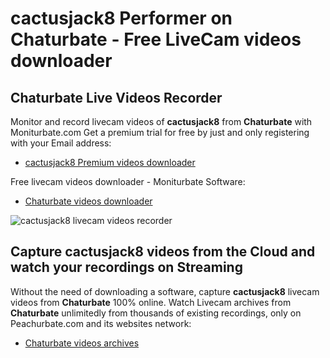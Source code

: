 # cactusjack8 Performer on Chaturbate - Free LiveCam videos downloader

## Chaturbate Live Videos Recorder

Monitor and record livecam videos of **cactusjack8** from **Chaturbate** with Moniturbate.com
Get a premium trial for free by just and only registering with your Email address:
* [cactusjack8 Premium videos downloader](https://moniturbate.com/request-demo-licence-key.html)

Free livecam videos downloader - Moniturbate Software:
* [Chaturbate videos downloader](https://moniturbate.com/moniturbate-download-software.html)

![cactusjack8 livecam videos recorder](https://peachurnet.com/templates/moniturbate-software.png)


## Capture cactusjack8 videos from the Cloud and watch your recordings on Streaming

Without the need of downloading a software, capture **cactusjack8** livecam videos from **Chaturbate** 100% online.
Watch Livecam archives from **Chaturbate** unlimitedly from thousands of existing recordings, only on Peachurbate.com and its websites network:
* [Chaturbate videos archives](https://peachurnet.com/)